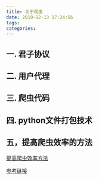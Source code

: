 ```yaml
---
title: 关于爬虫
date: 2019-12-13 17:24:56
tags:
categories:
---
```

## 一. 君子协议

## 二. 用户代理

## 三. 爬虫代码

## 四. python文件打包技术

## 五，提高爬虫效率的方法

[提高爬虫效率方法](https://blog.csdn.net/WeiLanooo/article/details/100604482)

[参考链接](https://blog.csdn.net/WeiLanooo/article/details/100547708)